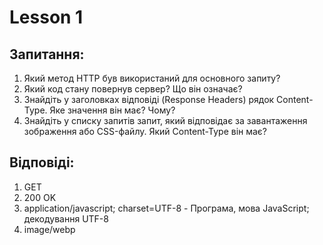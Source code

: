 # Lesson 1

## Запитання:
 
1. Який метод HTTP був використаний для основного запиту?
2. Який код стану повернув сервер? Що він означає? 
3. Знайдіть у заголовках відповіді (Response Headers) рядок Content-Type. Яке значення він має? Чому? 
4. Знайдіть у списку запитів запит, який відповідає за завантаження зображення або CSS-файлу. Який Content-Type він має?


## Відповіді:

1. GET
2. 200 OK
3. application/javascript; charset=UTF-8 - Програма, мова JavaScript; декодування UTF-8
4. image/webp




